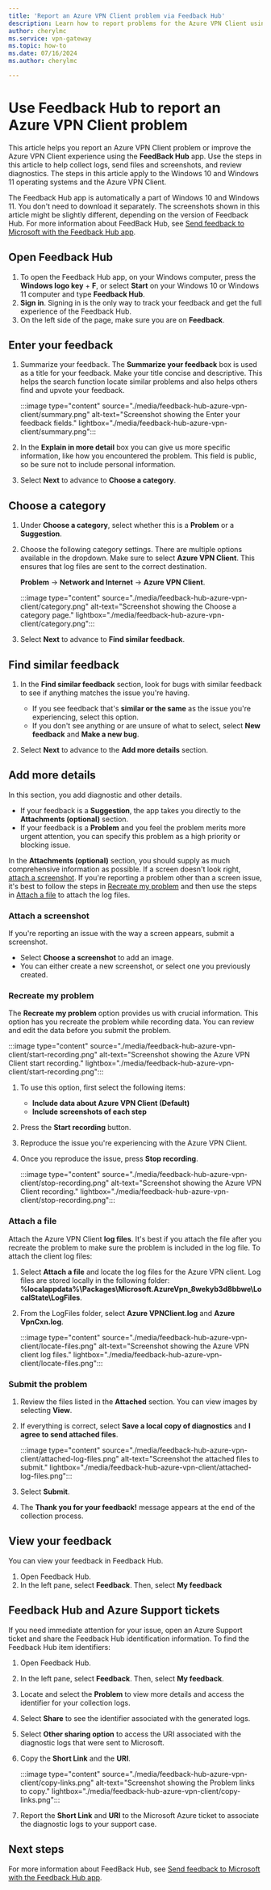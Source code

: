```yaml
---
title: 'Report an Azure VPN Client problem via Feedback Hub'
description: Learn how to report problems for the Azure VPN Client using the Microsoft Feedback Hub app.
author: cherylmc
ms.service: vpn-gateway
ms.topic: how-to
ms.date: 07/16/2024
ms.author: cherylmc

---
```

# Use Feedback Hub to report an Azure VPN Client problem

This article helps you report an Azure VPN Client problem or improve the Azure VPN Client experience using the **FeedBack Hub** app. Use the steps in this article to help collect logs, send files and screenshots, and review diagnostics. The steps in this article apply to the Windows 10 and Windows 11 operating systems and the Azure VPN Client.

The Feedback Hub app is automatically a part of Windows 10 and Windows 11. You don't need to download it separately. The screenshots shown in this article might be slightly different, depending on the version of Feedback Hub. For more information about FeedBack Hub, see [Send feedback to Microsoft with the Feedback Hub app](https://support.microsoft.com/en-us/windows/send-feedback-to-microsoft-with-the-feedback-hub-app-f59187f8-8739-22d6-ba93-f66612949332).

## Open Feedback Hub

1. To open the Feedback Hub app, on your Windows computer, press the **Windows logo key** + **F**, or select **Start** on your Windows 10 or Windows 11 computer and type **Feedback Hub**.
1. **Sign in**. Signing in is the only way to track your feedback and get the full experience of the Feedback Hub.
1. On the left side of the page, make sure you are on **Feedback**.

## Enter your feedback

1. Summarize your feedback. The **Summarize your feedback** box is used as a title for your feedback. Make your title concise and descriptive. This helps the search function locate similar problems and also helps others find and upvote your feedback.

   :::image type="content" source="./media/feedback-hub-azure-vpn-client/summary.png" alt-text="Screenshot showing the Enter your feedback fields." lightbox="./media/feedback-hub-azure-vpn-client/summary.png":::
1. In the **Explain in more detail** box you can give us more specific information, like how you encountered the problem. This field is public, so be sure not to include personal information.
1. Select **Next** to advance to **Choose a category**.

## Choose a category

1. Under **Choose a category**, select whether this is a **Problem** or a **Suggestion**.

1. Choose the following category settings. There are multiple options available in the dropdown. Make sure to select **Azure VPN Client**. This ensures that log files are sent to the correct destination.

   **Problem** -> **Network and Internet** -> **Azure VPN Client**.

    :::image type="content" source="./media/feedback-hub-azure-vpn-client/category.png" alt-text="Screenshot showing the Choose a category page." lightbox="./media/feedback-hub-azure-vpn-client/category.png":::
1. Select **Next** to advance to **Find similar feedback**.

## Find similar feedback

1. In the **Find similar feedback** section, look for bugs with similar feedback to see if anything matches the issue you're having.
  
   * If you see feedback that's **similar or the same** as the issue you're experiencing, select this option.
   * If you don't see anything or are unsure of what to select, select **New feedback** and **Make a new bug**.
1. Select **Next** to advance to the **Add more details** section.

## Add more details

In this section, you add diagnostic and other details.

* If your feedback is a **Suggestion**, the app takes you directly to the **Attachments (optional)** section.
* If your feedback is a **Problem** and you feel the problem merits more urgent attention, you can specify this problem as a high priority or blocking issue.

In the **Attachments (optional)** section, you should supply as much comprehensive information as possible. If a screen doesn't look right, [attach a screenshot](#attach-a-screenshot). If you're reporting a problem other than a screen issue, it's best to follow the steps in [Recreate my problem](#recreate-my-problem) and then use the steps in [Attach a file](#attach-a-file) to attach the log files.

### Attach a screenshot

If you're reporting an issue with the way a screen appears, submit a screenshot.

* Select **Choose a screenshot** to add an image.
* You can either create a new screenshot, or select one you previously created.

### Recreate my problem

The **Recreate my problem** option provides us with crucial information. This option has you recreate the problem while recording data. You can review and edit the data before you submit the problem.

:::image type="content" source="./media/feedback-hub-azure-vpn-client/start-recording.png" alt-text="Screenshot showing the Azure VPN Client start recording." lightbox="./media/feedback-hub-azure-vpn-client/start-recording.png":::

1. To use this option, first select the following items:

   * **Include data about Azure VPN Client (Default)**
   * **Include screenshots of each step**
1. Press the **Start recording** button.
1. Reproduce the issue you're experiencing with the Azure VPN Client.
1. Once you reproduce the issue, press **Stop recording**.

   :::image type="content" source="./media/feedback-hub-azure-vpn-client/stop-recording.png" alt-text="Screenshot showing the Azure VPN Client recording." lightbox="./media/feedback-hub-azure-vpn-client/stop-recording.png":::

### Attach a file

Attach the Azure VPN Client **log files**. It's best if you attach the file after you recreate the problem to make sure the problem is included in the log file. To attach the client log files:

1. Select **Attach a file** and locate the log files for the Azure VPN client. Log files are stored locally in the following folder: **%localappdata%\Packages\Microsoft.AzureVpn_8wekyb3d8bbwe\LocalState\LogFiles**.

1. From the LogFiles folder, select **Azure VPNClient.log** and **Azure VpnCxn.log**.

   :::image type="content" source="./media/feedback-hub-azure-vpn-client/locate-files.png" alt-text="Screenshot showing the Azure VPN client log files." lightbox="./media/feedback-hub-azure-vpn-client/locate-files.png":::

### Submit the problem

1. Review the files listed in the **Attached** section. You can view images by selecting **View**.
1. If everything is correct, select **Save a local copy of diagnostics** and **I agree to send attached files**.

   :::image type="content" source="./media/feedback-hub-azure-vpn-client/attached-log-files.png" alt-text="Screenshot the attached files to submit." lightbox="./media/feedback-hub-azure-vpn-client/attached-log-files.png":::
1. Select **Submit**.
1. The **Thank you for your feedback!** message appears at the end of the collection process.

## View your feedback

You can view your feedback in Feedback Hub.

1. Open Feedback Hub.
1. In the left pane, select **Feedback**. Then, select **My feedback**

## Feedback Hub and Azure Support tickets

If you need immediate attention for your issue, open an Azure Support ticket and share the Feedback Hub identification information. To find the Feedback Hub item identifiers:

1. Open Feedback Hub.
1. In the left pane, select **Feedback**. Then, select **My feedback**.
1. Locate and select the **Problem** to view more details and access the identifier for your collection logs.
1. Select **Share** to see the identifier associated with the generated logs.
1. Select **Other sharing option** to access the URI associated with the diagnostic logs that were sent to Microsoft.
1. Copy the **Short Link** and the **URI**.

   :::image type="content" source="./media/feedback-hub-azure-vpn-client/copy-links.png" alt-text="Screenshot showing the Problem links to copy." lightbox="./media/feedback-hub-azure-vpn-client/copy-links.png":::
1. Report the **Short Link** and **URI** to the Microsoft Azure ticket to associate the diagnostic logs to your support case.

## Next steps

For more information about FeedBack Hub, see [Send feedback to Microsoft with the Feedback Hub app](https://support.microsoft.com/windows/send-feedback-to-microsoft-with-the-feedback-hub-app-f59187f8-8739-22d6-ba93-f66612949332).